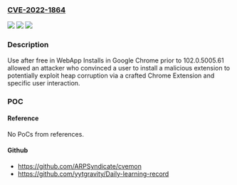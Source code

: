 ### [CVE-2022-1864](https://cve.mitre.org/cgi-bin/cvename.cgi?name=CVE-2022-1864)
![](https://img.shields.io/static/v1?label=Product&message=Chrome&color=blue)
![](https://img.shields.io/static/v1?label=Version&message=%3C%20102.0.5005.61%20&color=brighgreen)
![](https://img.shields.io/static/v1?label=Vulnerability&message=Use%20after%20free&color=brighgreen)

### Description

Use after free in WebApp Installs in Google Chrome prior to 102.0.5005.61 allowed an attacker who convinced a user to install a malicious extension to potentially exploit heap corruption via a crafted Chrome Extension and specific user interaction.

### POC

#### Reference
No PoCs from references.

#### Github
- https://github.com/ARPSyndicate/cvemon
- https://github.com/yytgravity/Daily-learning-record

